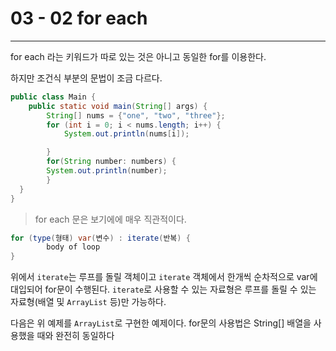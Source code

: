 # 03 - 02 for each

------

for each 라는 키워드가 따로 있는 것은 아니고 동일한 for를 이용한다.

하지만 조건식 부분의 문법이 조금 다르다.

```java
public class Main {
	public static void main(String[] args) {
		String[] nums = {"one", "two", "three"};
		for (int i = 0; i < nums.length; i++) {
			System.out.println(nums[i]);

		}
		for(String number: numbers) {
	    System.out.println(number);
		}
  }
}
```

> for each 문은 보기에에 매우 직관적이다.

```java
for (type(형태) var(변수) : iterate(반복) {
		body of loop
}
```

위에서 `iterate`는 루프를 돌릴 객체이고 `iterate` 객체에서 한개씩 순차적으로 var에 대입되어 for문이 수행된다. `iterate`로 사용할 수 있는 자료형은 루프를 돌릴 수 있는 자료형(배열 및 `ArrayList` 등)만 가능하다.

다음은 위 예제를 `ArrayList`로 구현한 예제이다. for문의 사용법은 String[] 배열을 사용했을 때와 완전히 동일하다